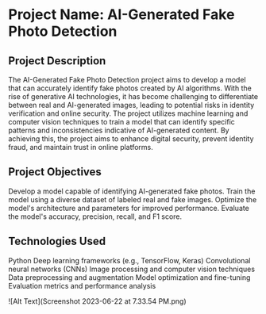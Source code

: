 # Project Name: AI-Generated Fake Photo Detection
## Project Description

The AI-Generated Fake Photo Detection project aims to develop a model that can accurately identify fake photos created by AI algorithms. With the rise of generative AI technologies, it has become challenging to differentiate between real and AI-generated images, leading to potential risks in identity verification and online security. The project utilizes machine learning and computer vision techniques to train a model that can identify specific patterns and inconsistencies indicative of AI-generated content. By achieving this, the project aims to enhance digital security, prevent identity fraud, and maintain trust in online platforms.
## Project Objectives

Develop a model capable of identifying AI-generated fake photos.
Train the model using a diverse dataset of labeled real and fake images.
Optimize the model's architecture and parameters for improved performance.
Evaluate the model's accuracy, precision, recall, and F1 score.

## Technologies Used

Python
Deep learning frameworks (e.g., TensorFlow, Keras)
Convolutional neural networks (CNNs)
Image processing and computer vision techniques
Data preprocessing and augmentation
Model optimization and fine-tuning
Evaluation metrics and performance analysis

![Alt Text](Screenshot 2023-06-22 at 7.33.54 PM.png)

